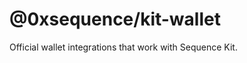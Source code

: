 @0xsequence/kit-wallet
==========================
 
Official wallet integrations that work with Sequence Kit.